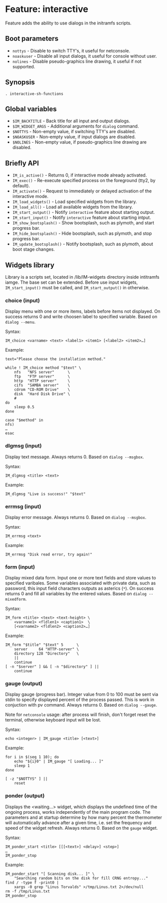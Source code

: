# Feature: interactive

Feature adds the ability to use dialogs in the initramfs scripts.

## Boot parameters

- `nottys` - Disable to switch TTY's, it useful for netconsole.
- `noaskuser` - Disable all input dialogs, it useful for console without user.
- `nolines` - Disable pseudo-graphics line drawing, it useful if not supported.

## Synopsis
```
. interactive-sh-functions
```

## Global variables

- `$IM_BACKTITLE` - Back title for all input and output dialogs.
- `$IM_WIDGET_ARGS` - Additional arguments for `dialog` command.
- `$NOTTYS` - Non-empty value, if switching TTY's are disabled.
- `$NOASKUSER` - Non-empty value, if input dialogs are disabled.
- `$NOLINES` - Non-empty value, if pseudo-graphics line drawing are disabled.

## Briefly API

- `IM_is_active()` - Returns 0, if interactive mode already activated.
- `IM_exec()` - Re-execute specified process on the foreground (tty2, by default).
- `IM_activate()` - Request to immediately or delayed activation of the interactive mode.
- `IM_load_widgets()` - Load specified widgets from the library.
- `IM_load_all()` - Load all available widgets from the library.
- `IM_start_output()` - Notify `interactive` feature about starting output.
- `IM_start_input()` - Notify `interactive` feature about starting intput.
- `IM_show_bootsplash()` - Show bootsplash, such as plymoth, and start progress bar.
- `IM_hide_bootsplash()` - Hide bootsplash, such as plymoth, and stop progress bar.
- `IM_update_bootsplash()` - Notify bootsplash, such as plymoth, about boot stage changes.

## Widgets library

Library is a scripts set, located in /lib/IM-widgets directory inside intitramfs iamge.
The base set can be extended. Before use input widgets, `IM_start_input()` must be called,
and `IM_start_output()` in otherwise.

### choice (input)

Display menu with one or more items, labels before items not displayed. On success returns 0
and write choosen label to specified variable. Based on `dialog --menu`.

Syntax:
```
IM_choice <varname> <text> <label1> <item1> [<label2> <item2>…]
```

Example:
```
text="Please choose the installation method."

while ! IM_choice method "$text" \
    nfs   "NFS server"      \
    ftp   "FTP server"      \
    http  "HTTP server"     \
    cifs  "SAMBA server"    \
    cdrom "CD-ROM Drive"    \
    disk  "Hard Disk Drive" \
    #
do
    sleep 0.5
done

case "$method" in
nfs)
…
esac
```

### dlgmsg (input)

Display text message. Always returns 0. Based on `dialog --msgbox`.

Syntax:
```
IM_dlgmsg <title> <text>
```

Example:
```
IM_dlgmsg "Live is success!" "$text"
```

### errmsg (input)

Display error message. Always returns 0. Based on `dialog --msgbox`.

Syntax:
```
IM_errmsg <text>
```

Example:
```
IM_errmsg "Disk read error, try again!"
```

### form (input)

Display mixed data form. Input one or more text fields and store values
to specified varibales. Some variables associated with private data,
such as password, this input field characters outputs as asterics (`*`).
On success returns 0 and fill all variables by the entered values.
Based on `dialog --mixedform`.

Syntax:
```
IM_form <title> <text> <text-height> \
    <varname1> <fldlen1> <caption1>  \
    [<varname2> <fldlen2> <caption2>…]
```

Example:
```
IM_form "$title" "$text" 5      \
    server     64 "HTTP-server" \
    directory 128 "Directory"   \
    ||
    continue
[ -n "$server" ] && [ -n "$directory" ] ||
    continue
```

### gauge (output)

Display gauge (progress bar). Integer value from 0 to 100 must be sent
via stdin to specify displayed percent of the process passed. This is work
in conjuction with pv command. Always returns 0. Based on `dialog --gauge`.

Note for `netconsole` usage: after process will finish, don't forget reset
the terminal, otherwise keyboard input will be lost.

Syntax:
```
echo <integer> | IM_gauge <title> [<text>]
```

Example:
```
for i in $(seq 1 10); do
    echo "${i}0" | IM_gauge "[ Loading... ]"
    sleep 1
done

[ -z "$NOTTYS" ] ||
    reset
```

### ponder (output)

Displays the <waiting…> widget, which displays the undefined time of the
ongoing process, works independently of the main program code. The parameters
<delay> and <step> at startup determine by how many percent the thermometer
will automatically advance after a given time, i.e. set the frequency and
speed of the widget refresh. Always returns 0. Based on the `gauge` widget.

Syntax:
```
IM_ponder_start <title> [[[<text>] <delay>] <step>]
…
IM_ponder_stop
```

Example:
```
IM_ponder_start "[ Scanning disk... ]" \
    "Searching random bits on the disk for fill CRNG entropy..."
find / -type f -print0 |
    xargs -0 grep "Linus Torvalds" >/tmp/Linus.txt 2>/dev/null
rm -f /tmp/Linus.txt
IM_ponder_stop
```
